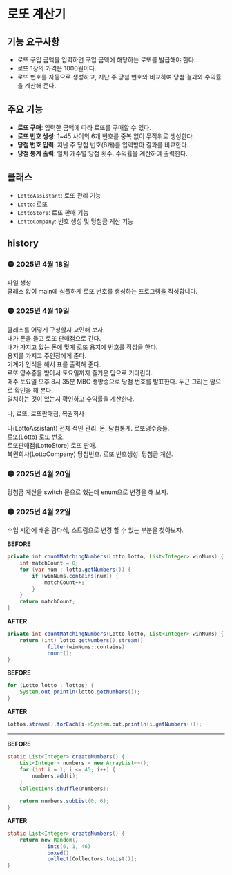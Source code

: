 
# 로또 계산기

## **기능 요구사항**
- 로또 구입 금액을 입력하면 구입 금액에 해당하는 로또를 발급해야 한다.
- 로또 1장의 가격은 1000원이다.
- 로또 번호를 자동으로 생성하고, 지난 주 당첨 번호와 비교하여 당첨 결과와 수익률을 계산해 준다.

## 주요 기능
- **로또 구매**: 입력한 금액에 따라 로또를 구매할 수 있다.
- **로또 번호 생성**: 1~45 사이의 6개 번호를 중복 없이 무작위로 생성한다.
- **당첨 번호 입력**: 지난 주 당첨 번호(6개)를 입력받아 결과를 비교한다.
- **당첨 통계 출력**: 일치 개수별 당첨 횟수, 수익률을 계산하여 출력한다.

## 클래스
- `LottoAssistant`: 로또 관리 기능
- `Lotto`: 로또
- `LottoStore`: 로또 판매 기능
- `LottoCompany`: 번호 생성 및 당첨금 계산 기능

## history
### 🟡 2025년 4월 18일  
파일 생성  
클래스 없이 main에 심플하게 로또 번호를 생성하는 프로그램을 작성합니다.

### 🟡 2025년 4월 19일  
클래스를 어떻게 구성할지 고민해 보자.    
내가 돈을 들고 로또 판매점으로 간다.  
내가 가지고 있는 돈에 맞게 로또 용지에 번호를 작성을 한다.  
용지를 가지고 주인장에게 준다.  
기계가 인식을 해서 표를 출력해 준다.  
로또 영수증을 받아서 토요일까지 즐거운 맘으로 기다린다.  
매주 토요일 오후 8시 35분 MBC 생방송으로 당첨 번호를 발표한다.
두근 그리는 맘으로 확인을 해 본다.  
일치하는 것이 있는지 확인하고 수익률을 계산한다.  

나, 로또, 로또판매점, 복권회사  

나(LottoAssistant) 전체 적인 관리. 돈. 당첨통계. 로또영수증들.  
로또(Lotto) 로또 번호.  
로또판매점(LottoStore) 로또 판매.  
복권회사(LottoCompany) 당첨번호.  로또 번호생성. 당첨금 계산.

### 🟡 2025년 4월 20일
당첨금 계산을 switch 문으로 했는데 enum으로 변경을 해 보자.

### 🟡 2025년 4월 22일
수업 시간에 배운 람다식, 스트림으로 변경 할 수 있는 부분을 찾아보자.  

**BEFORE**  
```java
private int countMatchingNumbers(Lotto lotto, List<Integer> winNums) {
    int matchCount = 0;
    for (var num : lotto.getNumbers()) {
        if (winNums.contains(num)) {
            matchCount++;
        }
    }
    return matchCount;
}
```
**AFTER**  
```java
private int countMatchingNumbers(Lotto lotto, List<Integer> winNums) {
    return (int) lotto.getNumbers().stream()
            .filter(winNums::contains)
            .count();
}
```

**BEFORE**
```java
for (Lotto lotto : lottos) {
    System.out.println(lotto.getNumbers());
}
```
**AFTER**
```java
lottos.stream().forEach(i->System.out.println(i.getNumbers()));
```
---
**BEFORE**
```java
static List<Integer> createNumbers() {
	List<Integer> numbers = new ArrayList<>();
	for (int i = 1; i <= 45; i++) {
	    numbers.add(i);
	}
	Collections.shuffle(numbers);

	return numbers.subList(0, 6);
}
```
**AFTER**
```java
static List<Integer> createNumbers() {
    return new Random()
            .ints(6, 1, 46)
            .boxed()
            .collect(Collectors.toList());
}
```


